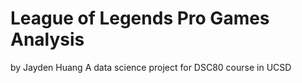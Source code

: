 # League of Legends Pro Games Analysis
by Jayden Huang
A data science project for DSC80 course in UCSD
